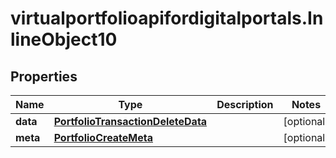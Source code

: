 # virtualportfolioapifordigitalportals.InlineObject10

## Properties

Name | Type | Description | Notes
------------ | ------------- | ------------- | -------------
**data** | [**PortfolioTransactionDeleteData**](PortfolioTransactionDeleteData.md) |  | [optional] 
**meta** | [**PortfolioCreateMeta**](PortfolioCreateMeta.md) |  | [optional] 


